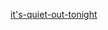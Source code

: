 [it's-quiet-out-tonight](https://github.com/ericheep/error-heep/blob/master/flyers/flyer-2-mike-leisz.jpg)
